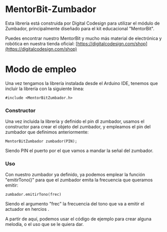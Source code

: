 # MentorBit-Zumbador
Esta librería está construida por Digital Codesign para utilizar el módulo de Zumbador, principalmente diseñado para el kit educacional "MentorBit".

Puedes encontrar nuestro MentorBit y mucho más material de electrónica y robótica en nuestra tienda oficial:  [https://digitalcodesign.com/shop](https://digitalcodesign.com/shop)

# Modo de empleo

Una vez tengamos la librería instalada desde el Arduino IDE, tenemos que incluir la librería con la siguiente línea:

``#include <MentorBitZumbador.h>``


### Constructor

Una vez incluida la librería y definido el pin dl zumbador, usamos el constructor para crear el objeto del zumbador, y empleamos el pin del zumbador que definimos anteriormente:

``MentorBitZumbador zumbador(PIN);``

Siendo PIN el puerto por el que vamos a mandar la señal del zumbador.


### Uso

Con nuestro zumbador ya definido, ya podemos emplear la función "emitirTono()" para que el zumbador emita la frecuencia que queramos emitir:

``zumbador.emitirTono(frec)``

Siendo el argumento "frec" la frecuencia del tono que va a emitir el actuador en hercios .

A partir de aquí, podemos usar el código de ejemplo para crear alguna melodía, o el uso que se le quiera dar. 







